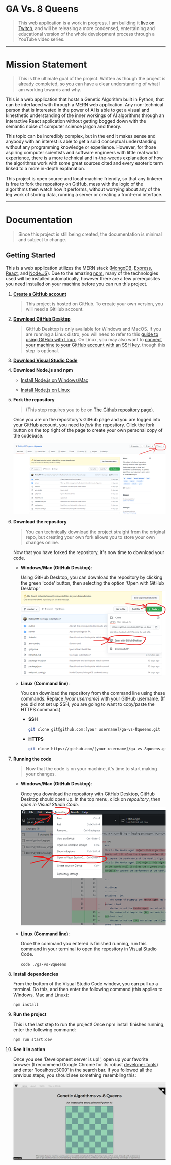 # GA Vs. 8 Queens
>   This web application is a work in progress. I am building it [live on Twitch](https://www.twitch.tv/robbybergers), and will be releasing a more condensed, entertaining and educational version of the whole development process through a YouTube video series.

---

# Mission Statement
>   This is the ultimate goal of the project. Written as though the project is already completed, so you can have a clear understanding of what I am working towards and why.

This is a web application that hosts a Genetic Algorithm built in Python, that can be interfaced with through a MERN web application. Any non-technical person that is interested in the power of AI is able to get a visual and kinesthetic understanding of the inner workings of AI algorithms through an interactive React application without getting bogged down with the semantic noise of computer science jargon and theory. 

This topic can be incredibly complex, but in the end it makes sense and anybody with an interest is able to get a solid conceptual understanding without any programming knowledge or experience. However, for those aspiring computer scientists and software engineers with little real world experience, there is a more technical and in-the-weeds explanation of how the algorithms work with some great sources cited and every esoteric term linked to a more in-depth explanation. 

This project is open source and local-machine friendly, so that any tinkerer is free to fork the repository on GitHub, mess with the logic of the algorithms then watch how it performs, without worrying about any of the leg work of storing data, running a server or creating a front-end interface.

---

# Documentation
>   Since this project is still being created, the documentation is minimal and subject to change.

## Getting Started

This is a web application utilizes the MERN stack ([MongoDB](https://www.mongodb.com/), [Express](https://expressjs.com/), [React](https://reactjs.org/), and [Node.JS](https://nodejs.org/)). Due to the amazing [npm](https://www.npmjs.com/), many of the technologies used will be installed automatically, however there are a few prerequisites you need installed on your machine before you can run this project.

1.  **[Create a GitHub account](https://github.com/join?ref_cta=Sign+up&ref_loc=header+logged+out&ref_page=%2F&source=header-home)**
    >   This project is hosted on GitHub. To create your own version, you will need a GitHub account.

1.  **[Download GitHub Desktop](https://desktop.github.com/)**
    >   GitHub Desktop is only available for Windows and MacOS. If you are running a Linux distro, you will need to refer to this [guide to using GitHub with Linux](https://www.howtoforge.com/tutorial/install-git-and-github-on-ubuntu/). On Linux, you may also want to [connect your machine to your GitHub account with an SSH key](https://medium.com/@pacroy/connecting-to-github-with-ssh-f54248ccf30d), though this step is optional.

1.  **[Download Visual Studio Code](https://code.visualstudio.com/download)**

1.  **Download Node.js and npm**

    -   [Install Node.js on Windows/Mac](https://nodejs.org/en/)

    -   [Install Node.js on Linux](https://nodejs.org/en/download/package-manager/)

1.  **Fork the repository**
    >   (This step requires you to be on [The Github repository page](https://github.com/RobbyB97/ga-vs-8queens)).

    Once you are on the repository's GitHub page and you are logged into your GitHub account, you need to _fork_ the repository. Click the fork button on the top right of the page to create your own personal copy of the codebase.

    ![Fork the repository](./public/dist/images/screenshots/fork_on_github.png)

1.  **Download the repository**
    >   You can technically download the project straight from the original repo, but creating your own fork allows you to store your own changes online.

    Now that you have forked the repository, it's now time to download your code.

    -   **Windows/Mac (GitHub Desktop)**:
        
        Using GitHub Desktop, you can download the repository by clicking the green 'code' button, then selecting the option 'Open with GitHub Desktop'
        ![Cloning the repository with GitHub Desktop](./public/dist/images/screenshots/download_the_repository.png)

    -   **Linux (Command line)**:
        
        You can download the repository from the command line using these commands. Replace _[your username]_ with your GitHub username. (If you did not set up SSH, you are going to want to copy/paste the HTTPS command.)

        -   **SSH**
            ```bash
            git clone git@github.com:[your username]/ga-vs-8queens.git
            ```

        -   **HTTPS**
            ```bash
            git clone https://github.com/[your username]/ga-vs-8queens.git
            ```

1.  **Running the code**
    >   Now that the code is on your machine, it's time to start making your changes.

    -   **Windows/Mac (GitHub Desktop)**:
        
        Once you download the repository with GitHub Desktop, GitHub Desktop should open up. In the top menu, click on _repository_, then _open in Visual Studio Code_.
        ![Open Visual Studio Code](./public/dist/images/screenshots/open_in_vscode.png)

    -   **Linux (Command line)**:
        
        Once the command you entered is finished running, run this command in your terminal to open the repository in Visual Studio Code.
        ```bash
        code ./ga-vs-8queens
        ```

1.  **Install dependencies**

    From the bottom of the Visual Studio Code window, you can pull up a terminal. Do this, and then enter the following command (this applies to Windows, Mac and Linux):
    ```bash
    npm install
    ```

1.  **Run the project**

    This is the last step to run the project! Once npm install finishes running, enter the following command:
    ```bash
    npm run start:dev
    ```

1.  **See it in action**

    Once you see 'Development server is up!', open up your favorite browser (I recommend Google Chrome for its robust [developer tools](https://developers.google.com/web/tools/chrome-devtools)) and enter 'localhost:3000' in the search bar. If you followed all the previous steps, you should see something resembling this:
    
    ![GA vs. 8 Queens homepage](./public/dist/images/screenshots/homepage.png)